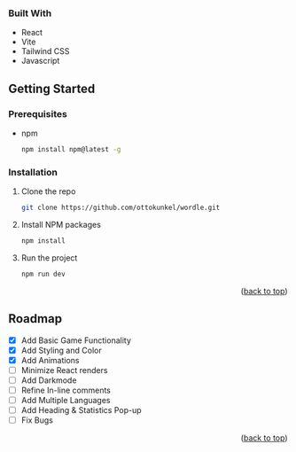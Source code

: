 
<a name="readme-top"></a>


### Built With

* React
* Vite
* Tailwind CSS
* Javascript



<!-- GETTING STARTED -->
## Getting Started

### Prerequisites

* npm
  ```sh
  npm install npm@latest -g
  ```

### Installation

1. Clone the repo
   ```sh
   git clone https://github.com/ottokunkel/wordle.git
   ```
2. Install NPM packages
   ```sh
   npm install
   ```
3. Run the project
   ```sh
   npm run dev
   ```

<p align="right">(<a href="#readme-top">back to top</a>)</p>


<!-- ROADMAP -->
## Roadmap

- [x] Add Basic Game Functionality
- [x] Add Styling and Color
- [x] Add Animations
- [ ] Minimize React renders
- [ ] Add Darkmode
- [ ] Refine In-line comments
- [ ] Add Multiple Languages
- [ ] Add Heading & Statistics Pop-up
- [ ] Fix Bugs
<p align="right">(<a href="#readme-top">back to top</a>)</p>



